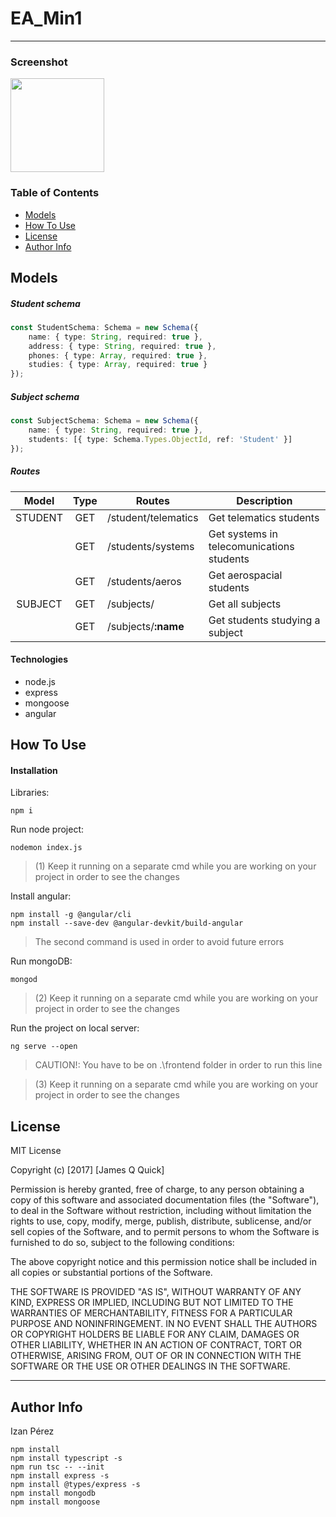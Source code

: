 # EA_Min1
---

### Screenshot
<img src="https://user-images.githubusercontent.com/7610219/68511140-8ee4a600-0275-11ea-9bd8-d5b3d5029f79.png" width="150"> 

### Table of Contents

- [Models](#models)
- [How To Use](#how-to-use)
- [License](#license)
- [Author Info](#author-info)

## Models

##### Student schema

```typescript
const StudentSchema: Schema = new Schema({
    name: { type: String, required: true },
    address: { type: String, required: true },
    phones: { type: Array, required: true },
    studies: { type: Array, required: true }
});
```

##### Subject schema

```typescript
const SubjectSchema: Schema = new Schema({
    name: { type: String, required: true },
    students: [{ type: Schema.Types.ObjectId, ref: 'Student' }]
});
```

##### Routes

| Model | Type | Routes | Description |
| :---:| :---: | --- | --- |
| STUDENT | GET | /student/telematics | Get telematics students |
|  | GET | /students/systems | Get systems in telecomunications students |
|  | GET | /students/aeros | Get aerospacial students |
| SUBJECT | GET | /subjects/ | Get all subjects |
|  | GET | /subjects/**:name** | Get students studying a subject |
#### Technologies

- node.js
- express
- mongoose
- angular

## How To Use

#### Installation

Libraries:

```
npm i
```

Run node project:

```
nodemon index.js
```
>(1) Keep it running on a separate cmd while you are working on your project in order to see the changes   

Install angular:

```
npm install -g @angular/cli
npm install --save-dev @angular-devkit/build-angular
```

>The second command is used in order to avoid future errors

Run mongoDB:

```
mongod
```

>(2) Keep it running on a separate cmd while you are working on your project in order to see the changes  

Run the project on local server:

```
ng serve --open
```
>CAUTION!: You have to be on .\frontend folder in order to run this line 

>(3) Keep it running on a separate cmd while you are working on your project in order to see the changes   

## License

MIT License

Copyright (c) [2017] [James Q Quick]

Permission is hereby granted, free of charge, to any person obtaining a copy
of this software and associated documentation files (the "Software"), to deal
in the Software without restriction, including without limitation the rights
to use, copy, modify, merge, publish, distribute, sublicense, and/or sell
copies of the Software, and to permit persons to whom the Software is
furnished to do so, subject to the following conditions:

The above copyright notice and this permission notice shall be included in all
copies or substantial portions of the Software.

THE SOFTWARE IS PROVIDED "AS IS", WITHOUT WARRANTY OF ANY KIND, EXPRESS OR
IMPLIED, INCLUDING BUT NOT LIMITED TO THE WARRANTIES OF MERCHANTABILITY,
FITNESS FOR A PARTICULAR PURPOSE AND NONINFRINGEMENT. IN NO EVENT SHALL THE
AUTHORS OR COPYRIGHT HOLDERS BE LIABLE FOR ANY CLAIM, DAMAGES OR OTHER
LIABILITY, WHETHER IN AN ACTION OF CONTRACT, TORT OR OTHERWISE, ARISING FROM,
OUT OF OR IN CONNECTION WITH THE SOFTWARE OR THE USE OR OTHER DEALINGS IN THE
SOFTWARE.

---

## Author Info

Izan Pérez

```
npm install
npm install typescript -s
npm run tsc -- --init
npm install express -s
npm install @types/express -s
npm install mongodb
npm install mongoose
```
